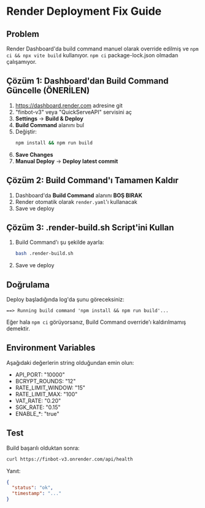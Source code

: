 # Render Deployment Fix Guide

## Problem
Render Dashboard'da build command manuel olarak override edilmiş ve `npm ci && npx vite build` kullanıyor.
`npm ci` package-lock.json olmadan çalışamıyor.

## Çözüm 1: Dashboard'dan Build Command Güncelle (ÖNERİLEN)

1. https://dashboard.render.com adresine git
2. "finbot-v3" veya "QuickServeAPI" servisini aç
3. **Settings** → **Build & Deploy**
4. **Build Command** alanını bul
5. Değiştir:
   ```bash
   npm install && npm run build
   ```
6. **Save Changes**
7. **Manual Deploy** → **Deploy latest commit**

## Çözüm 2: Build Command'ı Tamamen Kaldır

1. Dashboard'da **Build Command** alanını **BOŞ BIRAK**
2. Render otomatik olarak `render.yaml`'ı kullanacak
3. Save ve deploy

## Çözüm 3: .render-build.sh Script'ini Kullan

1. Build Command'ı şu şekilde ayarla:
   ```bash
   bash .render-build.sh
   ```
2. Save ve deploy

## Doğrulama

Deploy başladığında log'da şunu göreceksiniz:
```
==> Running build command 'npm install && npm run build'...
```

Eğer hala `npm ci` görüyorsanız, Build Command override'ı kaldırılmamış demektir.

## Environment Variables

Aşağıdaki değerlerin string olduğundan emin olun:
- API_PORT: "10000"
- BCRYPT_ROUNDS: "12"
- RATE_LIMIT_WINDOW: "15"
- RATE_LIMIT_MAX: "100"
- VAT_RATE: "0.20"
- SGK_RATE: "0.15"
- ENABLE_*: "true"

## Test

Build başarılı olduktan sonra:
```bash
curl https://finbot-v3.onrender.com/api/health
```

Yanıt:
```json
{
  "status": "ok",
  "timestamp": "..."
}
```

